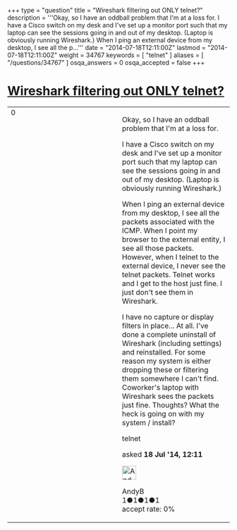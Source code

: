 +++
type = "question"
title = "Wireshark filtering out ONLY telnet?"
description = '''Okay, so I have an oddball problem that I&#x27;m at a loss for. I have a Cisco switch on my desk and I&#x27;ve set up a monitor port such that my laptop can see the sessions going in and out of my desktop. (Laptop is obviously running Wireshark.) When I ping an external device from my desktop, I see all the p...'''
date = "2014-07-18T12:11:00Z"
lastmod = "2014-07-18T12:11:00Z"
weight = 34767
keywords = [ "telnet" ]
aliases = [ "/questions/34767" ]
osqa_answers = 0
osqa_accepted = false
+++

<div class="headNormal">

# [Wireshark filtering out ONLY telnet?](/questions/34767/wireshark-filtering-out-only-telnet)

</div>

<div id="main-body">

<div id="askform">

<table id="question-table" style="width:100%;"><colgroup><col style="width: 50%" /><col style="width: 50%" /></colgroup><tbody><tr class="odd"><td style="width: 30px; vertical-align: top"><div class="vote-buttons"><div id="post-34767-score" class="post-score" title="current number of votes">0</div><div id="favorite-count" class="favorite-count"></div></div></td><td><div id="item-right"><div class="question-body"><p>Okay, so I have an oddball problem that I'm at a loss for.</p><p>I have a Cisco switch on my desk and I've set up a monitor port such that my laptop can see the sessions going in and out of my desktop. (Laptop is obviously running Wireshark.)</p><p>When I ping an external device from my desktop, I see all the packets associated with the ICMP. When I point my browser to the external entity, I see all those packets. However, when I telnet to the external device, I never see the telnet packets. Telnet works and I get to the host just fine. I just don't see them in Wireshark.</p><p>I have no capture or display filters in place... At all. I've done a complete uninstall of Wireshark (including settings) and reinstalled. For some reason my system is either dropping these or filtering them somewhere I can't find. Coworker's laptop with Wireshark sees the packets just fine. Thoughts? What the heck is going on with my system / install?</p></div><div id="question-tags" class="tags-container tags">telnet</div><div id="question-controls" class="post-controls"></div><div class="post-update-info-container"><div class="post-update-info post-update-info-user"><p>asked <strong>18 Jul '14, 12:11</strong></p><img src="https://secure.gravatar.com/avatar/92a30007136793701e4b9e809bbcf74d?s=32&amp;d=identicon&amp;r=g" class="gravatar" width="32" height="32" alt="AndyB&#39;s gravatar image" /><p>AndyB<br />
<span class="score" title="1 reputation points">1</span><span title="1 badges"><span class="badge1">●</span><span class="badgecount">1</span></span><span title="1 badges"><span class="silver">●</span><span class="badgecount">1</span></span><span title="1 badges"><span class="bronze">●</span><span class="badgecount">1</span></span><br />
<span class="accept_rate" title="Rate of the user&#39;s accepted answers">accept rate:</span> <span title="AndyB has no accepted answers">0%</span></p></div></div><div id="comments-container-34767" class="comments-container"></div><div id="comment-tools-34767" class="comment-tools"></div><div class="clear"></div><div id="comment-34767-form-container" class="comment-form-container"></div><div class="clear"></div></div></td></tr></tbody></table>

</div>

</div>

